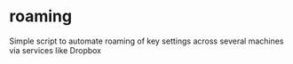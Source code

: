 roaming
=======

Simple script to automate roaming of key settings across several machines via services like Dropbox